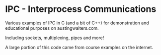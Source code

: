 IPC - Interprocess Communications
================================

Various examples of IPC in C (and a bit of C++) for demonstration and educational purposes on austingwalters.com.

Including sockets, multiplexing, pipes and more!

A large portion of this code came from course examples on the internet.
